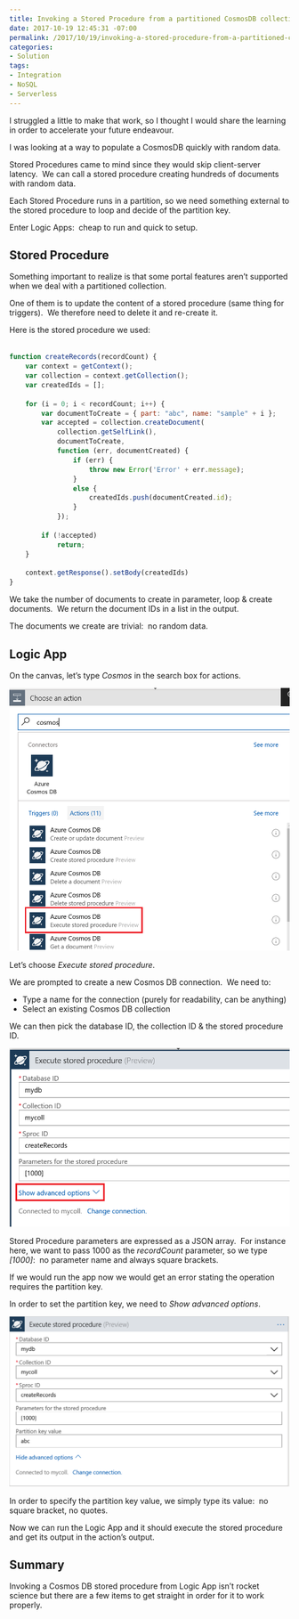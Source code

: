 ```yaml
---
title: Invoking a Stored Procedure from a partitioned CosmosDB collection from Logic Apps
date: 2017-10-19 12:45:31 -07:00
permalink: /2017/10/19/invoking-a-stored-procedure-from-a-partitioned-cosmosdb-collection-from-logic-apps/
categories:
- Solution
tags:
- Integration
- NoSQL
- Serverless
---
```

I struggled a little to make that work, so I thought I would share the learning in order to accelerate your future endeavour.

I was looking at a way to populate a CosmosDB quickly with random data.

Stored Procedures came to mind since they would skip client-server latency.  We can call a stored procedure creating hundreds of documents with random data.

Each Stored Procedure runs in a partition, so we need something external to the stored procedure to loop and decide of the partition key.

Enter Logic Apps:  cheap to run and quick to setup.

<h2>Stored Procedure</h2>

Something important to realize is that some portal features aren’t supported when we deal with a partitioned collection.

One of them is to update the content of a stored procedure (same thing for triggers).  We therefore need to delete it and re-create it.

Here is the stored procedure we used:

```JavaScript

function createRecords(recordCount) {
    var context = getContext();
    var collection = context.getCollection();
    var createdIds = [];

    for (i = 0; i < recordCount; i++) {
        var documentToCreate = { part: "abc", name: "sample" + i };
        var accepted = collection.createDocument(
            collection.getSelfLink(),
            documentToCreate,
            function (err, documentCreated) {
                if (err) {
                    throw new Error('Error' + err.message);
                }
                else {
                    createdIds.push(documentCreated.id);
                }
            });

        if (!accepted)
            return;
    }

    context.getResponse().setBody(createdIds)
}
```

We take the number of documents to create in parameter, loop &amp; create documents.  We return the document IDs in a list in the output.

The documents we create are trivial:  no random data.

<h2>Logic App</h2>

On the canvas, let’s type <em>Cosmos </em>in the search box for actions.

<a href="/assets/posts/2017/4/invoking-a-stored-procedure-from-a-partitioned-cosmosdb-collection-from-logic-apps/image4.png"><img style="border:0 currentcolor;display:inline;background-image:none;" title="image" src="/assets/posts/2017/4/invoking-a-stored-procedure-from-a-partitioned-cosmosdb-collection-from-logic-apps/image_thumb4.png" alt="image" border="0" /></a>

Let’s choose <em>Execute stored procedure</em>.

We are prompted to create a new Cosmos DB connection.  We need to:

<ul>
    <li>Type a name for the connection (purely for readability, can be anything)</li>
    <li>Select an existing Cosmos DB collection</li>
</ul>

We can then pick the database ID, the collection ID &amp; the stored procedure ID.

<a href="/assets/posts/2017/4/invoking-a-stored-procedure-from-a-partitioned-cosmosdb-collection-from-logic-apps/image5.png"><img style="border:0 currentcolor;display:inline;background-image:none;" title="image" src="/assets/posts/2017/4/invoking-a-stored-procedure-from-a-partitioned-cosmosdb-collection-from-logic-apps/image_thumb5.png" alt="image" border="0" /></a>

Stored Procedure parameters are expressed as a JSON array.  For instance here, we want to pass 1000 as the <em>recordCount</em> parameter, so we type <em>[1000]</em>:  no parameter name and always square brackets.

If we would run the app now we would get an error stating the operation requires the partition key.

In order to set the partition key, we need to <em>Show advanced options</em>.

<a href="/assets/posts/2017/4/invoking-a-stored-procedure-from-a-partitioned-cosmosdb-collection-from-logic-apps/image6.png"><img style="border:0 currentcolor;display:inline;background-image:none;" title="image" src="/assets/posts/2017/4/invoking-a-stored-procedure-from-a-partitioned-cosmosdb-collection-from-logic-apps/image_thumb6.png" alt="image" border="0" /></a>

In order to specify the partition key value, we simply type its value:  no square bracket, no quotes.

Now we can run the Logic App and it should execute the stored procedure and get its output in the action’s output.

<h2>Summary</h2>

Invoking a Cosmos DB stored procedure from Logic App isn’t rocket science but there are a few items to get straight in order for it to work properly.